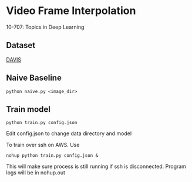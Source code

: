 # Video Frame Interpolation

10-707: Topics in Deep Learning

## Dataset

[DAVIS](https://davischallenge.org/davis2017/code.html)

## Naive Baseline

```
python naive.py <image_dir>
```

## Train model
```
python train.py config.json
```
Edit config.json to change data directory and model

To train over ssh on AWS. Use
```
nohup python train.py config.json &
```
This will make sure process is still running if ssh is disconnected. Program logs will be in nohup.out
